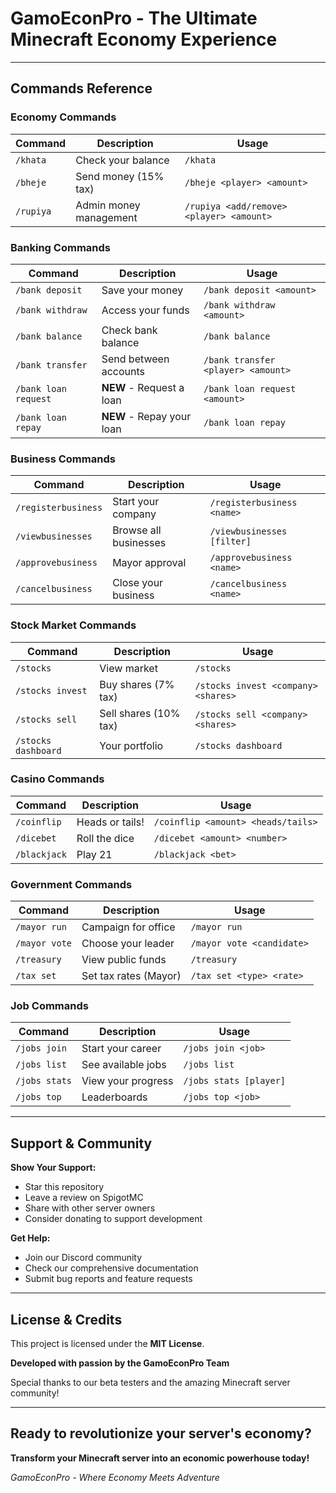 # GamoEconPro - The Ultimate Minecraft Economy Experience
---

## Commands Reference

### Economy Commands
| Command | Description | Usage |
|---------|-------------|-------|
| `/khata` | Check your balance | `/khata` |
| `/bheje` | Send money (15% tax) | `/bheje <player> <amount>` |
| `/rupiya` | Admin money management | `/rupiya <add/remove> <player> <amount>` |

### Banking Commands
| Command | Description | Usage |
|---------|-------------|-------|
| `/bank deposit` | Save your money | `/bank deposit <amount>` |
| `/bank withdraw` | Access your funds | `/bank withdraw <amount>` |
| `/bank balance` | Check bank balance | `/bank balance` |
| `/bank transfer` | Send between accounts | `/bank transfer <player> <amount>` |
| `/bank loan request` | **NEW** - Request a loan | `/bank loan request <amount>` |
| `/bank loan repay` | **NEW** - Repay your loan | `/bank loan repay` |

### Business Commands
| Command | Description | Usage |
|---------|-------------|-------|
| `/registerbusiness` | Start your company | `/registerbusiness <name>` |
| `/viewbusinesses` | Browse all businesses | `/viewbusinesses [filter]` |
| `/approvebusiness` | Mayor approval | `/approvebusiness <name>` |
| `/cancelbusiness` | Close your business | `/cancelbusiness <name>` |

### Stock Market Commands
| Command | Description | Usage |
|---------|-------------|-------|
| `/stocks` | View market | `/stocks` |
| `/stocks invest` | Buy shares (7% tax) | `/stocks invest <company> <shares>` |
| `/stocks sell` | Sell shares (10% tax) | `/stocks sell <company> <shares>` |
| `/stocks dashboard` | Your portfolio | `/stocks dashboard` |

### Casino Commands
| Command | Description | Usage |
|---------|-------------|-------|
| `/coinflip` | Heads or tails! | `/coinflip <amount> <heads/tails>` |
| `/dicebet` | Roll the dice | `/dicebet <amount> <number>` |
| `/blackjack` | Play 21 | `/blackjack <bet>` |

### Government Commands
| Command | Description | Usage |
|---------|-------------|-------|
| `/mayor run` | Campaign for office | `/mayor run` |
| `/mayor vote` | Choose your leader | `/mayor vote <candidate>` |
| `/treasury` | View public funds | `/treasury` |
| `/tax set` | Set tax rates (Mayor) | `/tax set <type> <rate>` |

### Job Commands
| Command | Description | Usage |
|---------|-------------|-------|
| `/jobs join` | Start your career | `/jobs join <job>` |
| `/jobs list` | See available jobs | `/jobs list` |
| `/jobs stats` | View your progress | `/jobs stats [player]` |
| `/jobs top` | Leaderboards | `/jobs top <job>` |

---

## Support & Community

**Show Your Support:**
- Star this repository
- Leave a review on SpigotMC
- Share with other server owners
- Consider donating to support development

**Get Help:**
- Join our Discord community
- Check our comprehensive documentation
- Submit bug reports and feature requests

---

## License & Credits

This project is licensed under the **MIT License**.

**Developed with passion by the GamoEconPro Team**

Special thanks to our beta testers and the amazing Minecraft server community!

---

## Ready to revolutionize your server's economy?

**Transform your Minecraft server into an economic powerhouse today!**

*GamoEconPro - Where Economy Meets Adventure*

